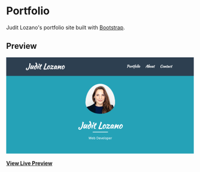 # Portfolio

Judit Lozano's portfolio site built with [Bootstrap](http://getbootstrap.com/).

## Preview

[![Freelancer Preview](/assets/img/portfolio.png)](https://juditlozano.com/)

**[View Live Preview](https://juditlozano.com/)**

